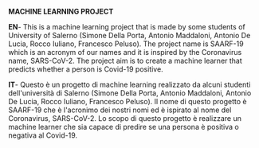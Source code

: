 **MACHINE LEARNING PROJECT**

**EN**- This is a machine learning project that is made by some students of University of Salerno (Simone Della Porta, Antonio Maddaloni, Antonio De Lucia, Rocco Iuliano, Francesco Peluso). The project name is SAARF-19 which is an acronym of our names and it is inspired by the Coronavirus name, SARS-CoV-2. The project aim is to create a machine learner that predicts whether a person is Covid-19 positive.

**IT**- Questo è un progetto di machine learning realizzato da alcuni studenti dell'università di Salerno (Simone Della Porta, Antonio Maddaloni, Antonio De Lucia, Rocco Iuliano, Francesco Peluso). Il nome di questo progetto è SAARF-19 che è l'acronimo dei nostri nomi ed è ispirato al nome del Coronavirus, SARS-CoV-2. Lo scopo di questo progetto è realizzare un machine learner che sia capace di predire se una persona è positiva o negativa al Covid-19.
